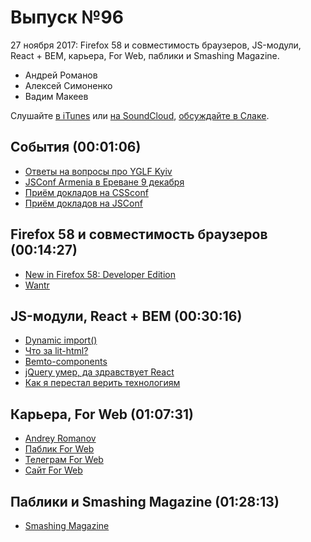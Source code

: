 # Выпуск №96

27 ноября 2017: Firefox 58 и совместимость браузеров, JS-модули, React + BEM, карьера, For Web, паблики и Smashing Magazine.

- Андрей Романов
- Алексей Симоненко
- Вадим Макеев

Слушайте [в iTunes](https://itunes.apple.com/ru/podcast/veb-standarty/id1080500016) или [на SoundCloud](https://soundcloud.com/web-standards/episode-96), [обсуждайте в Слаке](http://slack.web-standards.ru/).

## События (00:01:06)

- [Ответы на вопросы про YGLF Kyiv](https://medium.com/p/9e41541f3c91)
- [JSConf Armenia в Ереване 9 декабря](https://jsconf.am/)
- [Приём докладов на CSSconf](https://2018.cssconf.eu/call-for-speakers/)
- [Приём докладов на JSConf](https://2018.jsconf.eu/call-for-speakers/)

## Firefox 58 и совместимость браузеров (00:14:27)

- [New in Firefox 58: Developer Edition](https://hacks.mozilla.org/2017/11/new-in-firefox-58-developer-edition/)
- [Wantr](http://wantr.ru/)

## JS-модули, React + BEM (00:30:16)

- [Dynamic import()](https://developers.google.com/web/updates/2017/11/dynamic-import)
- [Что за lit-html?](https://zhukovka.github.io/js/featured/lit-html)
- [Bemto-components](http://kizu.ru/bemto-components/)
- [jQuery умер, да здравствует React](https://vk.com/wall109267511_2997)
- [Как я перестал верить технологиям](https://youtu.be/p5g4giWmcvE)

## Карьера, For Web (01:07:31)

- [Andrey Romanov](http://andrew-r.ru/)
- [Паблик For Web](https://vk.com/forwebdev)
- [Телеграм For Web](https://t.me/forwebdev)
- [Сайт For Web](http://forwebdev.ru/)

## Паблики и Smashing Magazine (01:28:13)

- [Smashing Magazine](https://www.smashingmagazine.com/)
